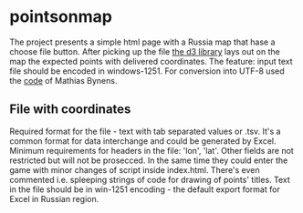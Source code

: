 # pointsonmap
The project presents a simple html page with a Russia map that hase a choose file button. After picking up the file [the d3 library](https://github.com/d3/d3) lays out on the map the expected points with delivered coordinates. The feature: input text file should be encoded in windows-1251. For conversion into UTF-8 used the [code](https://github.com/mathiasbynens/windows-1251) of Mathias Bynens.

## File with coordinates
Required format for the file - text with tab separated values or .tsv. It's a common format for data interchange and could be generated by Excel.  
Minimum requirements for headers in the file: 'lon', 'lat'. Other fields are not restricted but will not be prosecced. In the same time they could enter the game with minor changes of script inside index.html. There's even commented i.e. spleeping strings of code for drawing of points' titles.
Text in the file should be in win-1251 encoding - the default export format for Excel in Russian region.
